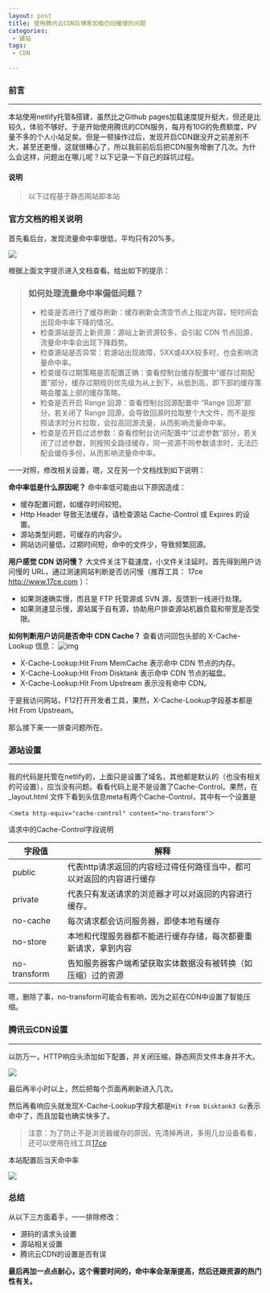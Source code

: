 ```yaml
---
layout: post
title: 使用腾讯云CDN后博客加载仍旧缓慢的问题
categories:
 - 建站
tags:
 - CDN
 
---
```




### 前言

---

本站使用netlify托管&搭建，虽然比之Github pages加载速度提升挺大，但还是比较久，体验不够好。于是开始使用腾讯的CDN服务，每月有10G的免费额度，PV量不多的个人小站足矣。但是一顿操作过后，发现开启CDN跟没开之前差别不大，甚至还更慢，这就很糟心了，所以我前前后后把CDN服务增删了几次。为什么会这样，问题出在哪儿呢？以下记录一下自己的踩坑过程。

#### 说明

> 以下过程基于静态网站即本站

<!-- more -->

### 官方文档的相关说明

首先看后台，发现流量命中率很低，平均只有20%多。

![](https://article-1300776923.file.myqcloud.com/CDN%E9%85%8D%E7%BD%AE%E5%89%8D%E5%91%BD%E4%B8%AD%E7%8E%87.JPG)

根据上面文字提示进入文档查看。给出如下的提示：

> ### 如何处理流量命中率偏低问题？
>
> - 检查是否进行了缓存刷新：缓存刷新会清空节点上指定内容，短时间会出现命中率下降的情况。
> - 检查源站是否上新资源：源站上新资源较多，会引起 CDN 节点回源，流量命中率会出现下降趋势。
> - 检查源站是否异常：若源站出现故障，5XX或4XX较多时，也会影响流量命中率。
> - 检查缓存过期策略是否配置正确：查看控制台缓存配置中“缓存过期配置”部分，缓存过期规则优先级为从上到下，从低到高，即下部的缓存策略会覆盖上部的缓存策略。
> - 检查是否开启 Range 回源：查看控制台回源配置中 “Range 回源”部分，若关闭了 Range 回源，会导致回源时拉取整个大文件，而不是按照请求时分片拉取，会拉高回源流量，从而影响流量命中率。
> - 检查是否开启过滤参数：查看控制台访问配置中“过滤参数”部分，若关闭了过滤参数，则按照全路径缓存，同一资源不同参数请求时，无法匹配会缓存多份，从而影响流量命中率。

一一对照，修改相关设置，嗯，又在另一个文档找到如下说明：

 **命中率低是什么原因呢？**
命中率低可能由以下原因造成：

- 缓存配置问题，如缓存时间较短。
- Http Header 导致无法缓存，请检查源站 Cache-Control 或 Expires 的设置。
- 源站类型问题，可缓存的内容少。
- 网站访问量低，过期时间短，命中的文件少，导致频繁回源。

**用户感觉 CDN 访问慢？**
大文件关注下载速度，小文件关注延时。首先得到用户访问慢的 URL，通过测速网站判断是否访问慢（推荐工具： 17ce http://www.17ce.com ）：

- 如果测速确实慢，而且是 FTP 托管源或 SVN 源，反馈到一线进行处理。
- 如果测速显示慢，源站属于自有源，协助用户排查源站机器负载和带宽是否受限。

**如何判断用户访问是否命中 CDN Cache？**
查看访问回包头部的 X-Cache-Lookup 信息：
![img](https://mc.qcloudimg.com/static/img/64ac912c895b36f0241a927df6da3543/image.png)

- X-Cache-Lookup:Hit From MemCache 表示命中 CDN 节点的内存。
- X-Cache-Lookup:Hit From Disktank 表示命中 CDN 节点的磁盘。
- X-Cache-Lookup:Hit From Upstream 表示没有命中 CDN。

于是我访问网站，F12打开开发者工具，果然，X-Cache-Lookup字段基本都是Hit From Upstream。

那么接下来一一排查问题所在。





### 源站设置

---

我的代码是托管在netlify的，上面只是设置了域名，其他都是默认的（也没有相关的可设置），应当没有问题。看看代码上是不是设置了Cache-Control。果然，在_layout.html 文件下看到头信息meta有两个Cache-Control，其中有一个设置是

```
＜meta http-equiv="cache-control" content="no-transform"＞
```

请求中的Cache-Control字段说明

| 字段值       | 解释                                                         |
| ------------ | ------------------------------------------------------------ |
| public       | 代表http请求返回的内容经过得任何路径当中，都可以对返回的内容进行缓存 |
| private      | 代表只有发送请求的浏览器才可以对返回的内容进行缓存。         |
| no-cache     | 每次请求都会访问服务器，即使本地有缓存                       |
| no-store     | 本地和代理服务器都不能进行缓存存储，每次都要重新请求，拿到内容 |
| no-transform | 告知服务器客户端希望获取实体数据没有被转换（如压缩）过的资源 |

嗯，删除了事，no-transform可能会有影响，因为之前在CDN中设置了智能压缩。





### 腾讯云CDN设置

---

以防万一，HTTP响应头添加如下配置，并关闭压缩，静态网页文件本身并不大。

![](https://article-1300776923.file.myqcloud.com/%E6%9C%8D%E5%8A%A1%E5%99%A8%E5%93%8D%E5%BA%94%E5%A4%B4%E8%AE%BE%E7%BD%AE.JPG)

最后再半小时以上，然后把每个页面再刷新进入几次。

然后再看响应头就发现X-Cache-Lookup字段大都是`Hit From Disktank3 Gz`表示命中了，而且加载也确实快多了。

> 注意：为了防止不是浏览器缓存的原因，先清掉再进，多用几台设备看看，还可以使用在线工具[17ce](http://www.17ce.com )

本站配置后当天命中率

![](https://article-1300776923.file.myqcloud.com/CDN%E9%85%8D%E7%BD%AE%E5%90%8E%E5%91%BD%E4%B8%AD%E7%8E%87.JPG)





### 总结

从以下三方面着手，一一排除修改：

- 源码的请求头设置
- 源站相关设置
- 腾讯云CDN的设置是否有误

**最后再加一点点耐心，这个需要时间的，命中率会渐渐提高，然后还跟资源的热门性有关。**


